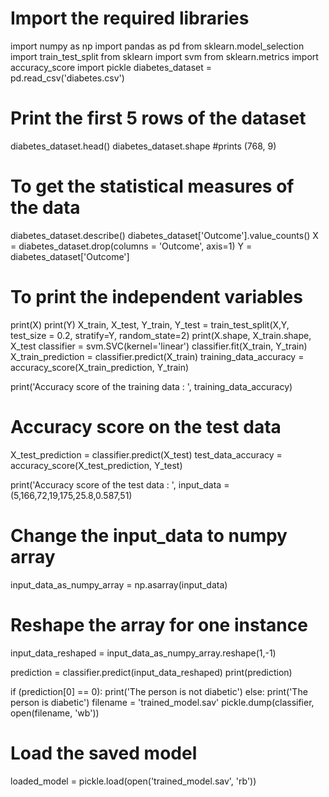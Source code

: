 # Import the required libraries
import numpy as np
import pandas as pd
from sklearn.model_selection import train_test_split
from sklearn import svm
from sklearn.metrics import accuracy_score
import pickle
diabetes_dataset = pd.read_csv('diabetes.csv') 

# Print the first 5 rows of the dataset
diabetes_dataset.head()
diabetes_dataset.shape
#prints (768, 9)

# To get the statistical measures of the data
diabetes_dataset.describe()
diabetes_dataset['Outcome'].value_counts()
X = diabetes_dataset.drop(columns = 'Outcome', axis=1)
Y = diabetes_dataset['Outcome']

# To print the independent variables
print(X)
print(Y)
X_train, X_test, Y_train, Y_test = train_test_split(X,Y, test_size = 0.2, stratify=Y, random_state=2)
print(X.shape, X_train.shape, X_test
classifier = svm.SVC(kernel='linear')
classifier.fit(X_train, Y_train)
X_train_prediction = classifier.predict(X_train)
training_data_accuracy = accuracy_score(X_train_prediction, Y_train)

print('Accuracy score of the training data : ', training_data_accuracy)

# Accuracy score on the test data
X_test_prediction = classifier.predict(X_test)
test_data_accuracy = accuracy_score(X_test_prediction, Y_test)

print('Accuracy score of the test data : ', 
input_data = (5,166,72,19,175,25.8,0.587,51)

# Change the input_data to numpy array
input_data_as_numpy_array = np.asarray(input_data)

# Reshape the array for one instance
input_data_reshaped = input_data_as_numpy_array.reshape(1,-1)

prediction = classifier.predict(input_data_reshaped)
print(prediction)

if (prediction[0] == 0):
  print('The person is not diabetic')
else:
  print('The person is diabetic')
  filename = 'trained_model.sav'
pickle.dump(classifier, open(filename, 'wb'))

# Load the saved model
loaded_model = pickle.load(open('trained_model.sav', 'rb'))
